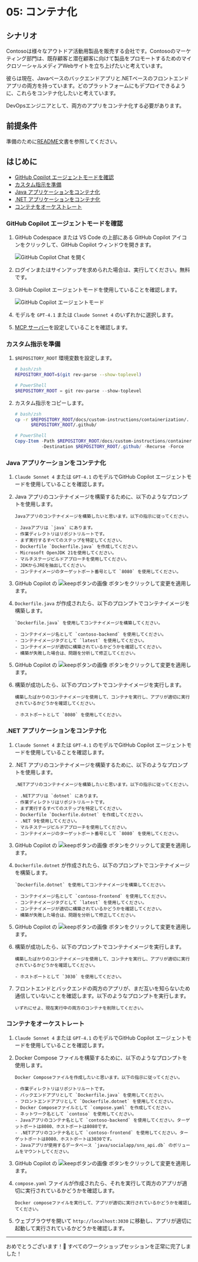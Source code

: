 # 05: コンテナ化

## シナリオ

Contosoは様々なアウトドア活動用製品を販売する会社です。Contosoのマーケティング部門は、既存顧客と潜在顧客に向けて製品をプロモートするためのマイクロソーシャルメディアWebサイトを立ち上げたいと考えています。

彼らは現在、Javaベースのバックエンドアプリと.NETベースのフロントエンドアプリの両方を持っています。どのプラットフォームにもデプロイできるように、これらをコンテナ化したいと考えています。

DevOpsエンジニアとして、両方のアプリをコンテナ化する必要があります。

## 前提条件

準備のために[README](../README.md)文書を参照してください。

## はじめに

- [GitHub Copilot エージェントモードを確認](#github-copilot-エージェントモードを確認)
- [カスタム指示を準備](#カスタム指示を準備)
- [Java アプリケーションをコンテナ化](#java-アプリケーションをコンテナ化)
- [.NET アプリケーションをコンテナ化](#net-アプリケーションをコンテナ化)
- [コンテナをオーケストレート](#コンテナをオーケストレート)

### GitHub Copilot エージェントモードを確認

1. GitHub Codespace または VS Code の上部にある GitHub Copilot アイコンをクリックして、GitHub Copilot ウィンドウを開きます。

   ![GitHub Copilot Chat を開く](../../docs/images/setup-02.png)

1. ログインまたはサインアップを求められた場合は、実行してください。無料です。
1. GitHub Copilot エージェントモードを使用していることを確認します。

   ![GitHub Copilot エージェントモード](../../docs/images/setup-03.png)

1. モデルを `GPT-4.1` または `Claude Sonnet 4` のいずれかに選択します。
1. [MCP サーバー](./00-setup.md#mcp-サーバーを設定)を設定していることを確認します。

### カスタム指示を準備

1. `$REPOSITORY_ROOT` 環境変数を設定します。

   ```bash
   # bash/zsh
   REPOSITORY_ROOT=$(git rev-parse --show-toplevel)
   ```

   ```powershell
   # PowerShell
   $REPOSITORY_ROOT = git rev-parse --show-toplevel
   ```

1. カスタム指示をコピーします。

    ```bash
    # bash/zsh
    cp -r $REPOSITORY_ROOT/docs/custom-instructions/containerization/. \
          $REPOSITORY_ROOT/.github/
    ```

    ```powershell
    # PowerShell
    Copy-Item -Path $REPOSITORY_ROOT/docs/custom-instructions/containerization/* `
              -Destination $REPOSITORY_ROOT/.github/ -Recurse -Force
    ```

### Java アプリケーションをコンテナ化

1. `Claude Sonnet 4` または `GPT-4.1` のモデルでGitHub Copilot エージェントモードを使用していることを確認します。
1. Java アプリのコンテナイメージを構築するために、以下のようなプロンプトを使用します。

    ```text
    Javaアプリのコンテナイメージを構築したいと思います。以下の指示に従ってください。

    - Javaアプリは `java` にあります。
    - 作業ディレクトリはリポジトリルートです。
    - まず実行するすべてのステップを特定してください。
    - Dockerfile `Dockerfile.java` を作成してください。
    - Microsoft OpenJDK 21を使用してください。
    - マルチステージビルドアプローチを使用してください。
    - JDKからJREを抽出してください。
    - コンテナイメージのターゲットポート番号として `8080` を使用してください。
    ```

1. GitHub Copilot の ![keepボタンの画像](https://img.shields.io/badge/keep-blue) ボタンをクリックして変更を適用します。

1. `Dockerfile.java` が作成されたら、以下のプロンプトでコンテナイメージを構築します。

    ```text
    `Dockerfile.java` を使用してコンテナイメージを構築してください。

    - コンテナイメージ名として `contoso-backend` を使用してください。
    - コンテナイメージタグとして `latest` を使用してください。
    - コンテナイメージが適切に構築されているかどうかを確認してください。
    - 構築が失敗した場合は、問題を分析して修正してください。
    ```

1. GitHub Copilot の ![keepボタンの画像](https://img.shields.io/badge/keep-blue) ボタンをクリックして変更を適用します。

1. 構築が成功したら、以下のプロンプトでコンテナイメージを実行します。

    ```text
    構築したばかりのコンテナイメージを使用して、コンテナを実行し、アプリが適切に実行されているかどうかを確認してください。
    
    - ホストポートとして `8080` を使用してください。
    ```

### .NET アプリケーションをコンテナ化

1. `Claude Sonnet 4` または `GPT-4.1` のモデルでGitHub Copilot エージェントモードを使用していることを確認します。
1. .NET アプリのコンテナイメージを構築するために、以下のようなプロンプトを使用します。

    ```text
    .NETアプリのコンテナイメージを構築したいと思います。以下の指示に従ってください。

    - .NETアプリは `dotnet` にあります。
    - 作業ディレクトリはリポジトリルートです。
    - まず実行するすべてのステップを特定してください。
    - Dockerfile `Dockerfile.dotnet` を作成してください。
    - .NET 9を使用してください。
    - マルチステージビルドアプローチを使用してください。
    - コンテナイメージのターゲットポート番号として `8080` を使用してください。
    ```

1. GitHub Copilot の ![keepボタンの画像](https://img.shields.io/badge/keep-blue) ボタンをクリックして変更を適用します。

1. `Dockerfile.dotnet` が作成されたら、以下のプロンプトでコンテナイメージを構築します。

    ```text
    `Dockerfile.dotnet` を使用してコンテナイメージを構築してください。

    - コンテナイメージ名として `contoso-frontend` を使用してください。
    - コンテナイメージタグとして `latest` を使用してください。
    - コンテナイメージが適切に構築されているかどうかを確認してください。
    - 構築が失敗した場合は、問題を分析して修正してください。
    ```

1. GitHub Copilot の ![keepボタンの画像](https://img.shields.io/badge/keep-blue) ボタンをクリックして変更を適用します。

1. 構築が成功したら、以下のプロンプトでコンテナイメージを実行します。

    ```text
    構築したばかりのコンテナイメージを使用して、コンテナを実行し、アプリが適切に実行されているかどうかを確認してください。
    
    - ホストポートとして `3030` を使用してください。
    ```

1. フロントエンドとバックエンドの両方のアプリが、まだ互いを知らないため通信していないことを確認します。以下のようなプロンプトを実行します。

    ```text
    いずれにせよ、現在実行中の両方のコンテナを削除してください。
    ```

### コンテナをオーケストレート

1. `Claude Sonnet 4` または `GPT-4.1` のモデルでGitHub Copilot エージェントモードを使用していることを確認します。
1. Docker Compose ファイルを構築するために、以下のようなプロンプトを使用します。

    ```text
    Docker Composeファイルを作成したいと思います。以下の指示に従ってください。
    
    - 作業ディレクトリはリポジトリルートです。
    - バックエンドアプリとして `Dockerfile.java` を使用してください。
    - フロントエンドアプリとして `Dockerfile.dotnet` を使用してください。
    - Docker Composeファイルとして `compose.yaml` を作成してください。
    - ネットワーク名として `contoso` を使用してください。
    - Javaアプリのコンテナ名として `contoso-backend` を使用してください。ターゲットポートは8080、ホストポートは8080です。
    - .NETアプリのコンテナ名として `contoso-frontend` を使用してください。ターゲットポートは8080、ホストポートは3030です。
    - Javaアプリが使用するデータベース `java/socialapp/sns_api.db` のボリュームをマウントしてください。
    ```

1. GitHub Copilot の ![keepボタンの画像](https://img.shields.io/badge/keep-blue) ボタンをクリックして変更を適用します。

1. `compose.yaml` ファイルが作成されたら、それを実行して両方のアプリが適切に実行されているかどうかを確認します。

    ```text
    Docker composeファイルを実行して、アプリが適切に実行されているかどうかを確認してください。
    ```

1. ウェブブラウザを開いて `http://localhost:3030` に移動し、アプリが適切に起動して実行されているかどうかを確認します。

---

おめでとうございます！🎉 すべてのワークショップセッションを正常に完了しました！